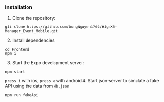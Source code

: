 ### Installation
1. Clone the repository:
```
git clone https://github.com/DungNguyen1702/HighX5-Manager_Event_Mobile.git
```
2. Install dependencies:
```
cd Frontend
npm i
```
3. Start the Expo development server:
```
npm start
```
`press i` with ios, `press a` with android
4. Start json-server to simulate a fake API using the data from `db.json`
```
npm run fakeApi
```

